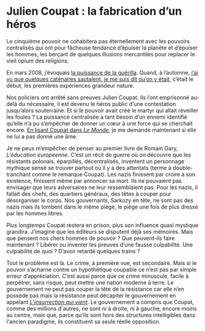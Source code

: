 # Julien Coupat : la fabrication d’un héros

Le cinquième pouvoir ne cohabitera pas éternellement avec les pouvoirs centralisés qui ont pour fâcheuse tendance d’épuiser la planète et d’épuiser les hommes, les berçant de quelques illusions mercantiles pour replacer le vieil opium des religions.

En mars 2008, j’évoquais [la puissance de la guérilla](/2008/03/30/la-premiere-puissance-mondiale-c%E2%80%99est-la-guerilla/). Quand, à l’automne, [j’ai vu que quelques caténaires sautaient, je me suis dit qu’on y était](/2008/11/10/sncf-hors-tension/), c’était le début, les premières expériences grandeur nature.

Nos policiers ont arrêté sans preuves Julien Coupat. Ils l’ont emprisonné au-delà du nécessaire, il est devenu le héros public d’une contestation jusqu’alors souterraine. Et si le pouvoir avait créé le martyr qui allait réveiller les foules ? La puissance centralisée a tant besoin d’un ennemi identifié qu’elle n’a pu s’empêcher de donner un cœur à une force qui se cherchait encore. [En lisant Coupat dans *Le Monde*](http://www.lemonde.fr/societe/article/2009/05/25/julien-coupat-la-prolongation-de-ma-detention-est-une-petite-vengeance_1197456_3224.html), je me demande maintenant si elle ne lui a pas donné une âme.

Je ne peux m’empêcher de penser au premier livre de Romain Gary, *L’éducation européenne*. C’est un récit de guerre où on découvre que les résistants polonais, éparpillés, décentralisés, inventent un personnage mythique sensé se trouver partout où il y a des attentats (terme à double-tranchant comme le remarque Coupat). Les nazis finissent par croire à son existence, finissent même par annoncer sa mort. Ils ne pouvaient pas envisager que leurs adversaires ne leur ressemblaient pas. Pour les nazis, il fallait des chefs, des quartiers généraux, des têtes à couper pour désorganiser le corps. Nos gouvernants, Sarkozy en tête, ne sont pas des nazis mais ils tombent dans le même piège, le piège une fois de plus dressé par les hommes libres.

Plus longtemps Coupat restera en prison, plus son influence quasi mystique grandira. J’imagine que les éditeurs se disputent déjà ses mémoires. Mais que pensent nos chers hommes de pouvoir ? Que peuvent-ils faire maintenant ? Libérer ou inventer les preuves d’une fausse culpabilité. Une culpabilité de quoi ? D’avoir retardé quelques trains ?

Tout le problème est là. Le crime, à première vue, est secondaire. Mais si le pouvoir s’acharne contre un hypothétique coupable ce n’est pas par simple erreur d’appréciation. C’est aussi parce que ce crime minuscule, facile à perpétrer, sans risque, peut mettre une nation moderne à terre. Le gouvernement ne peut pas couper la tête de la résistance car elle n’en possède pas mais la résistance peut décapiter le gouvernement en appelant [*L’insurrection qui vient*](http://rebellyon.info/article5710.html). Le gouvernement a compris que Coupat, comme des millions d'autres, ne sont ni à droite, ni à gauche, encore moins au centre, mais que, parce qu'ils sont hors des structures intelligibles dans l'ancien paradigme, ils constituent sa seule réelle opposition.